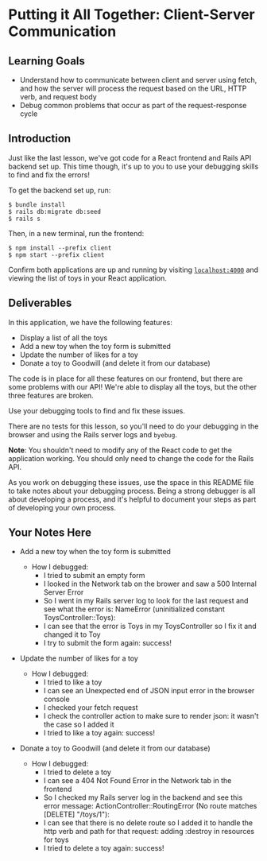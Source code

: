 # Putting it All Together: Client-Server Communication

## Learning Goals

- Understand how to communicate between client and server using fetch, and how
  the server will process the request based on the URL, HTTP verb, and request
  body
- Debug common problems that occur as part of the request-response cycle

## Introduction

Just like the last lesson, we've got code for a React frontend and Rails API
backend set up. This time though, it's up to you to use your debugging skills to
find and fix the errors!

To get the backend set up, run:

```console
$ bundle install
$ rails db:migrate db:seed
$ rails s
```

Then, in a new terminal, run the frontend:

```console
$ npm install --prefix client
$ npm start --prefix client
```

Confirm both applications are up and running by visiting
[`localhost:4000`](http://localhost:4000) and viewing the list of toys in your
React application.

## Deliverables

In this application, we have the following features:

- Display a list of all the toys
- Add a new toy when the toy form is submitted
- Update the number of likes for a toy
- Donate a toy to Goodwill (and delete it from our database)

The code is in place for all these features on our frontend, but there are some
problems with our API! We're able to display all the toys, but the other three
features are broken.

Use your debugging tools to find and fix these issues.

There are no tests for this lesson, so you'll need to do your debugging in the
browser and using the Rails server logs and `byebug`.

**Note**: You shouldn't need to modify any of the React code to get the
application working. You should only need to change the code for the Rails API.

As you work on debugging these issues, use the space in this README file to take
notes about your debugging process. Being a strong debugger is all about
developing a process, and it's helpful to document your steps as part of
developing your own process.

## Your Notes Here

- Add a new toy when the toy form is submitted

  - How I debugged:
    - I tried to submit an empty form
    - I looked in the Network tab on the brower and saw a 500 Internal Server Error
    - So I went in my Rails server log to look for the last request and see what the error is: NameError (uninitialized constant ToysController::Toys):
    - I can see that the error is Toys in my ToysController so I fix it and changed it to Toy
    - I try to submit the form again: success!

- Update the number of likes for a toy

  - How I debugged:
    - I tried to like a toy
    - I can see an Unexpected end of JSON input error in the browser console
    - I checked your fetch request
    - I check the controller action to make sure to render json: it wasn't the case so I added it
    - I tried to like a toy again: success!

- Donate a toy to Goodwill (and delete it from our database)

  - How I debugged:
    - I tried to delete a toy
    - I can see a 404 Not Found Error in the Network tab in the frontend
    - So I checked my Rails server log in the backend and see this error message: ActionController::RoutingError (No route matches [DELETE] "/toys/1"):
    - I can see that there is no delete route so I added it to handle the http verb and path for that request: adding :destroy in resources for toys
    - I tried to delete a toy again: success!
